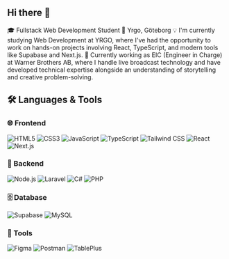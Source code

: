 ## Hi there 👋

🎓 Fullstack Web Development Student
📍 Yrgo, Göteborg
💡 I'm currently studying Web Development at YRGO, where I've had the opportunity to work on hands-on projects involving React, TypeScript, and modern tools like Supabase and Next.js.
💼 Currently working as EIC (Engineer in Charge) at Warner Brothers AB, where I handle live broadcast technology and have developed technical expertise alongside an understanding of storytelling and creative problem-solving.
## 🛠️ Languages & Tools

### 🌐 Frontend
![HTML5](https://img.shields.io/badge/-HTML5-E34F26?logo=html5&logoColor=white&style=flat)
![CSS3](https://img.shields.io/badge/-CSS3-1572B6?logo=css3&logoColor=white&style=flat)
![JavaScript](https://img.shields.io/badge/-JavaScript-F7DF1E?logo=javascript&logoColor=black&style=flat)
![TypeScript](https://img.shields.io/badge/-TypeScript-3178C6?logo=typescript&logoColor=white&style=flat)
![Tailwind CSS](https://img.shields.io/badge/-Tailwind%20CSS-38B2AC?logo=tailwind-css&logoColor=white&style=flat)
![React](https://img.shields.io/badge/-React-61DAFB?logo=react&logoColor=black&style=flat)
![Next.js](https://img.shields.io/badge/-Next.js-000000?logo=next.js&logoColor=white&style=flat)

### 🧩 Backend
![Node.js](https://img.shields.io/badge/-Node.js-339933?logo=node.js&logoColor=white&style=flat)
![Laravel](https://img.shields.io/badge/-Laravel-FF2D20?logo=laravel&logoColor=white&style=flat)
![C#](https://img.shields.io/badge/-C%23-239120?logo=c-sharp&logoColor=white&style=flat)
![PHP](https://img.shields.io/badge/-PHP-777BB4?logo=php&logoColor=white&style=flat)

### 🗄️ Database
![Supabase](https://img.shields.io/badge/-Supabase-3ECF8E?logo=supabase&logoColor=white&style=flat)
![MySQL](https://img.shields.io/badge/-MySQL-4479A1?logo=mysql&logoColor=white&style=flat)

### 🧰 Tools
![Figma](https://img.shields.io/badge/-Figma-F24E1E?logo=figma&logoColor=white&style=flat)
![Postman](https://img.shields.io/badge/-Postman-FF6C37?logo=postman&logoColor=white&style=flat)
![TablePlus](https://img.shields.io/badge/-TablePlus-F28B00?logo=tableplus&logoColor=white&style=flat)


